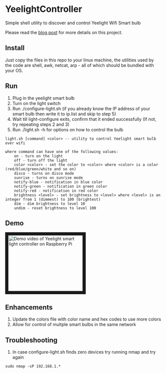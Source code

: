 # YeelightController
Simple shell utility to discover and control Yeelight Wifi Smart bulb

Please read the [blog post](https://shyamvalsan.com/blog/yeelightwifiraspberrypi/) for more details on this project.

## Install
Just copy the files in this repo to your linux machine, the utilities used by the code
are shell, awk, netcat, arp - all of which should be bundled with your OS.
## Run
 1. Plug in the yeelight smart bulb
 2. Turn on the light switch 
 3. Run ./configure-light.sh (if you already know the IP address of your smart bulb then write it to ip.list and skip to step 5)
 4. Wait till light-configure exits, confirm that it ended successfully (If not, try repeating steps 2 and 3) 
 5. Run ./light.sh -h for options on how to control the bulb 
```
light.sh [command] <color> -- utility to control Yeelight smart bulb over wifi

where command can have one of the following values:
    on - turn on the light
    off - turn off the light
    color <color> - set the color to <color> where <color> is a color (red/blue/green/white and so on)
    disco - turns on disco mode
    sunrise - turns on sunrise mode
    notify-blue - notification in blue color
    notify-green - notification in green color
    notify-red - notification in red color
    brightness <level> - set brightness to <level> where <level> is an integer from 1 (dimmest) to 100 (brightest)
    dim - dim brightness to level 10
    undim - reset brightness to level 100
```
## Demo
<a href="http://www.youtube.com/watch?feature=player_embedded&v=EqDKSsEf1HE
" target="_blank"><img src="http://img.youtube.com/vi/EqDKSsEf1HE/0.jpg" 
alt="Demo video of Yeelight smart light controller on Raspberry Pi" width="240" height="180" border="10" /></a>

## Enhancements 
 1. Update the colors file with color name and hex codes to use more colors
 2. Allow for control of multple smart bulbs in the same network   

## Troubleshooting
 1. In case configure-light.sh finds zero devices try running nmap and try again
 ```
 sudo nmap -sP 192.168.1.*
 ```
